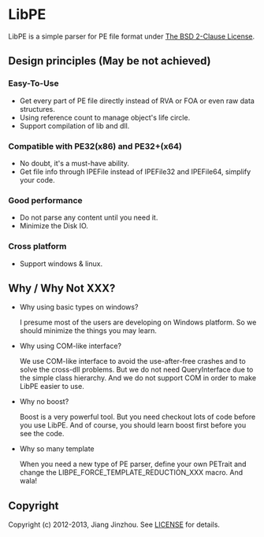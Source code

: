# LibPE
LibPE is a simple parser for PE file format under [The BSD 2-Clause License](http://opensource.org/licenses/BSD-2-Clause).

## Design principles (May be not achieved)
### Easy-To-Use
* Get every part of PE file directly instead of RVA or FOA or even raw data structures.
* Using reference count to manage object's life circle.
* Support compilation of lib and dll.

### Compatible with PE32(x86) and PE32+(x64)
* No doubt, it's a must-have ability.
* Get file info through IPEFile instead of IPEFile32 and IPEFile64, simplify your code.

### Good performance
* Do not parse any content until you need it.
* Minimize the Disk IO.

### Cross platform
* Support windows & linux.

## Why / Why Not XXX?
* Why using basic types on windows?

	I presume most of the users are developing on Windows platform. So we should minimize the things you may learn.

* Why using COM-like interface?

	We use COM-like interface to avoid the use-after-free crashes and to solve the cross-dll problems. But we do not need QueryInterface due to the simple class hierarchy. And we do not support COM in order to make LibPE easier to use.
	
* Why no boost?

	Boost is a very powerful tool. But you need checkout lots of code before you use LibPE. And of course, you should learn boost first before you see the code.
	
* Why so many template

	When you need a new type of PE parser, define your own PETrait and change the LIBPE_FORCE_TEMPLATE_REDUCTION_XXX macro. And wala! 
	

## Copyright
Copyright (c) 2012-2013, Jiang Jinzhou. See [LICENSE](https://github.com/r1f/libpe/blob/master/LICENSE) for details.